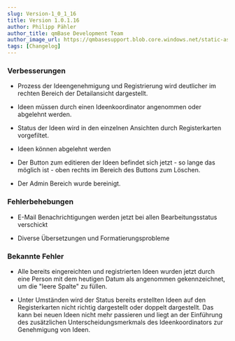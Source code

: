 ```yaml
---
slug: Version-1_0_1_16
title: Version 1.0.1.16
author: Philipp Pähler
author_title: qmBase Development Team
author_image_url: https://qmbasesupport.blob.core.windows.net/static-assets/img/persons/paehler_round.png
tags: [Changelog]
---
```

### Verbesserungen

*   Prozess der Ideengenehmigung und Registrierung wird deutlicher im rechten Bereich der Detailansicht dargestellt.

*   Ideen müssen durch einen Ideenkoordinator angenommen oder abgelehnt werden.

*   Status der Ideen wird in den einzelnen Ansichten durch Registerkarten vorgefiltet.

*   Ideen können abgelehnt werden

*   Der Button zum editieren der Ideen befindet sich jetzt - so lange das möglich ist - oben rechts im Bereich des Buttons zum Löschen.

*   Der Admin Bereich wurde bereinigt.

### Fehlerbehebungen

*   E-Mail Benachrichtigungen werden jetzt bei allen Bearbeitungsstatus verschickt

*   Diverse Übersetzungen und Formatierungsprobleme

### Bekannte Fehler

*   Alle bereits eingereichten und registrierten Ideen wurden jetzt durch eine Person mit dem heutigen Datum als angenommen gekennzeichnet, um die "leere Spalte" zu füllen.

*   Unter Umständen wird der Status bereits erstellten Ideen auf den Registerkarten nicht richtig dargestellt oder doppelt dargestellt. Das kann bei neuen Ideen nicht mehr passieren und liegt an der Einführung des zusätzlichen Unterscheidungsmerkmals des Ideenkoordinators zur Genehmigung von Ideen.